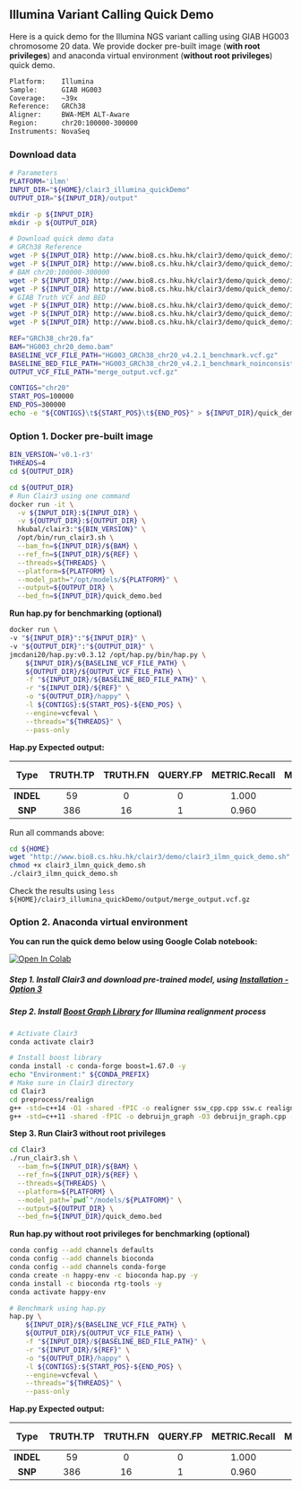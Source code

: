 ## Illumina Variant Calling Quick Demo
Here is a quick demo for the Illumina NGS variant calling using GIAB HG003 chromosome 20 data. We provide docker pre-built image (**with root privileges**) and  anaconda virtual environment (**without root privileges**) quick demo.

```bash
Platform:    Illumina
Sample:      GIAB HG003
Coverage:    ~39x
Reference:   GRCh38
Aligner:     BWA-MEM ALT-Aware
Region:      chr20:100000-300000
Instruments: NovaSeq
```

### Download data

```bash
# Parameters
PLATFORM='ilmn'
INPUT_DIR="${HOME}/clair3_illumina_quickDemo"
OUTPUT_DIR="${INPUT_DIR}/output"

mkdir -p ${INPUT_DIR}
mkdir -p ${OUTPUT_DIR}

# Download quick demo data
# GRCh38 Reference
wget -P ${INPUT_DIR} http://www.bio8.cs.hku.hk/clair3/demo/quick_demo/illumina/GRCh38_chr20.fa
wget -P ${INPUT_DIR} http://www.bio8.cs.hku.hk/clair3/demo/quick_demo/illumina/GRCh38_chr20.fa.fai
# BAM chr20:100000-300000
wget -P ${INPUT_DIR} http://www.bio8.cs.hku.hk/clair3/demo/quick_demo/illumina/HG003_chr20_demo.bam
wget -P ${INPUT_DIR} http://www.bio8.cs.hku.hk/clair3/demo/quick_demo/illumina/HG003_chr20_demo.bam.bai
# GIAB Truth VCF and BED
wget -P ${INPUT_DIR} http://www.bio8.cs.hku.hk/clair3/demo/quick_demo/illumina/HG003_GRCh38_chr20_v4.2.1_benchmark.vcf.gz
wget -P ${INPUT_DIR} http://www.bio8.cs.hku.hk/clair3/demo/quick_demo/illumina/HG003_GRCh38_chr20_v4.2.1_benchmark.vcf.gz.tbi
wget -P ${INPUT_DIR} http://www.bio8.cs.hku.hk/clair3/demo/quick_demo/illumina/HG003_GRCh38_chr20_v4.2.1_benchmark_noinconsistent.bed

REF="GRCh38_chr20.fa"
BAM="HG003_chr20_demo.bam"
BASELINE_VCF_FILE_PATH="HG003_GRCh38_chr20_v4.2.1_benchmark.vcf.gz"
BASELINE_BED_FILE_PATH="HG003_GRCh38_chr20_v4.2.1_benchmark_noinconsistent.bed"
OUTPUT_VCF_FILE_PATH="merge_output.vcf.gz"

CONTIGS="chr20"
START_POS=100000
END_POS=300000
echo -e "${CONTIGS}\t${START_POS}\t${END_POS}" > ${INPUT_DIR}/quick_demo.bed
```

### Option 1. Docker pre-built image

```bash
BIN_VERSION='v0.1-r3'
THREADS=4
cd ${OUTPUT_DIR}

cd ${OUTPUT_DIR}
# Run Clair3 using one command
docker run -it \
  -v ${INPUT_DIR}:${INPUT_DIR} \
  -v ${OUTPUT_DIR}:${OUTPUT_DIR} \
  hkubal/clair3:"${BIN_VERSION}" \
  /opt/bin/run_clair3.sh \
  --bam_fn=${INPUT_DIR}/${BAM} \
  --ref_fn=${INPUT_DIR}/${REF} \
  --threads=${THREADS} \
  --platform=${PLATFORM} \
  --model_path="/opt/models/${PLATFORM}" \
  --output=${OUTPUT_DIR} \
  --bed_fn=${INPUT_DIR}/quick_demo.bed
```

**Run hap.py for benchmarking (optional)**

```bash
docker run \
-v "${INPUT_DIR}":"${INPUT_DIR}" \
-v "${OUTPUT_DIR}":"${OUTPUT_DIR}" \
jmcdani20/hap.py:v0.3.12 /opt/hap.py/bin/hap.py \
    ${INPUT_DIR}/${BASELINE_VCF_FILE_PATH} \
    ${OUTPUT_DIR}/${OUTPUT_VCF_FILE_PATH} \
    -f "${INPUT_DIR}/${BASELINE_BED_FILE_PATH}" \
    -r "${INPUT_DIR}/${REF}" \
    -o "${OUTPUT_DIR}/happy" \
    -l ${CONTIGS}:${START_POS}-${END_POS} \
    --engine=vcfeval \
    --threads="${THREADS}" \
    --pass-only
```

**Hap.py Expected output:**

|   Type    | TRUTH.TP | TRUTH.FN | QUERY.FP | METRIC.Recall | METRIC.Precision | METRIC.F1-Score |
| :-------: | :------: | :------: | :------: | :-----------: | :--------------: | :-------------: |
| **INDEL** |    59    |    0     |    0     |     1.000     |      1.000       |      1.000      |
|  **SNP**  |   386    |    16    |    1     |     0.960     |      0.997       |      0.978      |

Run all commands above:

```bash
cd ${HOME}
wget "http://www.bio8.cs.hku.hk/clair3/demo/clair3_ilmn_quick_demo.sh"
chmod +x clair3_ilmn_quick_demo.sh
./clair3_ilmn_quick_demo.sh
```

Check the results using `less ${HOME}/clair3_illumina_quickDemo/output/merge_output.vcf.gz`

### Option 2. Anaconda virtual environment

**You can run the quick demo below using Google Colab notebook:**

 [![Open In Colab](https://colab.research.google.com/assets/colab-badge.svg)](https://colab.research.google.com/github/HKU-BAL/Clair3/blob/main/colab/clair3_illumina_quick_demo.ipynb)

##### Step 1. Install Clair3 and download pre-trained model, using [Installation - Option 3](https://github.com/HKU-BAL/Clair3#option-3-build-an-anaconda-virtual-environment)

##### Step 2. Install [Boost Graph Library](https://www.boost.org/doc/libs/1_65_1/libs/graph/doc/index.html) for Illumina realignment process

```bash
# Activate Clair3
conda activate clair3

# Install boost library
conda install -c conda-forge boost=1.67.0 -y
echo "Environment:" ${CONDA_PREFIX}
# Make sure in Clair3 directory
cd Clair3
cd preprocess/realign
g++ -std=c++14 -O1 -shared -fPIC -o realigner ssw_cpp.cpp ssw.c realigner.cpp
g++ -std=c++11 -shared -fPIC -o debruijn_graph -O3 debruijn_graph.cpp -I ${CONDA_PREFIX}/include -L ${CONDA_PREFIX}/lib

```

**Step 3. Run Clair3 without root privileges**

```bash
cd Clair3
./run_clair3.sh \
  --bam_fn=${INPUT_DIR}/${BAM} \
  --ref_fn=${INPUT_DIR}/${REF} \
  --threads=${THREADS} \
  --platform=${PLATFORM} \
  --model_path=`pwd`"/models/${PLATFORM}" \
  --output=${OUTPUT_DIR} \
  --bed_fn=${INPUT_DIR}/quick_demo.bed
```

**Run hap.py without root privileges for benchmarking (optional)**

```bash
conda config --add channels defaults
conda config --add channels bioconda
conda config --add channels conda-forge
conda create -n happy-env -c bioconda hap.py -y
conda install -c bioconda rtg-tools -y
conda activate happy-env

# Benchmark using hap.py
hap.py \
    ${INPUT_DIR}/${BASELINE_VCF_FILE_PATH} \
    ${OUTPUT_DIR}/${OUTPUT_VCF_FILE_PATH} \
    -f "${INPUT_DIR}/${BASELINE_BED_FILE_PATH}" \
    -r "${INPUT_DIR}/${REF}" \
    -o "${OUTPUT_DIR}/happy" \
    -l ${CONTIGS}:${START_POS}-${END_POS} \
    --engine=vcfeval \
    --threads="${THREADS}" \
    --pass-only
```

**Hap.py Expected output:**

|   Type    | TRUTH.TP | TRUTH.FN | QUERY.FP | METRIC.Recall | METRIC.Precision | METRIC.F1-Score |
| :-------: | :------: | :------: | :------: | :-----------: | :--------------: | :-------------: |
| **INDEL** |    59    |    0     |    0     |     1.000     |      1.000       |      1.000      |
|  **SNP**  |   386    |    16    |    1     |     0.960     |      0.997       |      0.978      |
